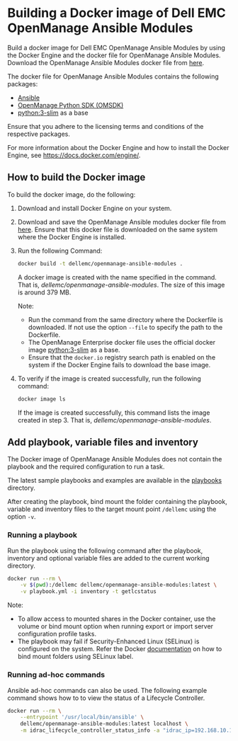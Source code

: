 # Building a Docker image of Dell EMC OpenManage Ansible Modules
Build a docker image for Dell EMC OpenManage Ansible Modules by using the Docker Engine and the docker file for OpenManage Ansible Modules. Download the OpenManage Ansible Modules docker file from [here](./Dockerfile).

The docker file for OpenManage Ansible Modules contains the following packages:
* [Ansible](https://pypi.org/project/ansible/)
* [OpenManage Python SDK (OMSDK)](https://pypi.org/project/omsdk/)
* [python:3-slim](https://hub.docker.com/_/python) as a base

Ensure that you adhere to the licensing terms and conditions of the respective packages.

For more information about the Docker Engine and how to install the Docker Engine, see https://docs.docker.com/engine/.


## How to build the Docker image
To build the docker image, do the following:
1. Download and install Docker Engine on your system.
1. Download and save the OpenManage Ansible modules docker file from [here](./Dockerfile). Ensure that this docker file is downloaded on the same system where the Docker Engine is installed.
1. Run the following Command:
    ```bash
    docker build -t dellemc/openmanage-ansible-modules .
    ```

    A docker image is created with the name specified in the command. That is, _dellemc/openmanage-ansible-modules_. The size of this image is around 379 MB.

    Note:
    * Run the command from the same directory where the Dockerfile is downloaded. If not use the option `--file` to specify the path to the Dockerfile.
    * The OpenManage Enterprise docker file uses the official docker image [python:3-slim](https://hub.docker.com/_/python) as a base.
    * Ensure that the `docker.io` registry search path is enabled on the system if the Docker Engine fails to download the base image.

1. To verify if the image is created successfully, run the following command:

    ```bash
    docker image ls
    ```

    If the image is created successfully, this command lists the image created in step 3. That is, _dellemc/openmanage-ansible-modules_.

## Add playbook, variable files and inventory
The Docker image of OpenManage Ansible Modules does not contain the playbook and the required configuration to run a task.

The latest sample playbooks and examples are available in the [playbooks](https://github.com/dell/dellemc-openmanage-ansible-modules/blob/devel/playbooks) directory.

After creating the playbook, bind mount the folder containing the playbook, variable and inventory files to the target mount point `/dellemc` using the option `-v`.

### Running a playbook
Run the playbook using the following command after the playbook, inventory and optional variable files are added to the current working directory.

```bash
docker run --rm \
    -v $(pwd):/dellemc dellemc/openmanage-ansible-modules:latest \
    -v playbook.yml -i inventory -t getlcstatus
```

Note:
* To allow access to mounted shares in the Docker container, use the volume or bind mount option when running export or import server configuration profile tasks.
* The playbook may fail if Security-Enhanced Linux (SELinux) is configured on the system. Refer the Docker [documentation](https://docs.docker.com/) on how to bind mount folders using SELinux label. 

### Running ad-hoc commands
Ansible ad-hoc commands can also be used. The following example command shows how to to view the status of a Lifecycle Controller.

```bash
docker run --rm \
    --entrypoint '/usr/local/bin/ansible' \
    dellemc/openmanage-ansible-modules:latest localhost \
    -m idrac_lifecycle_controller_status_info -a "idrac_ip=192.168.10.1 idrac_user=user idrac_pwd=password"
```
